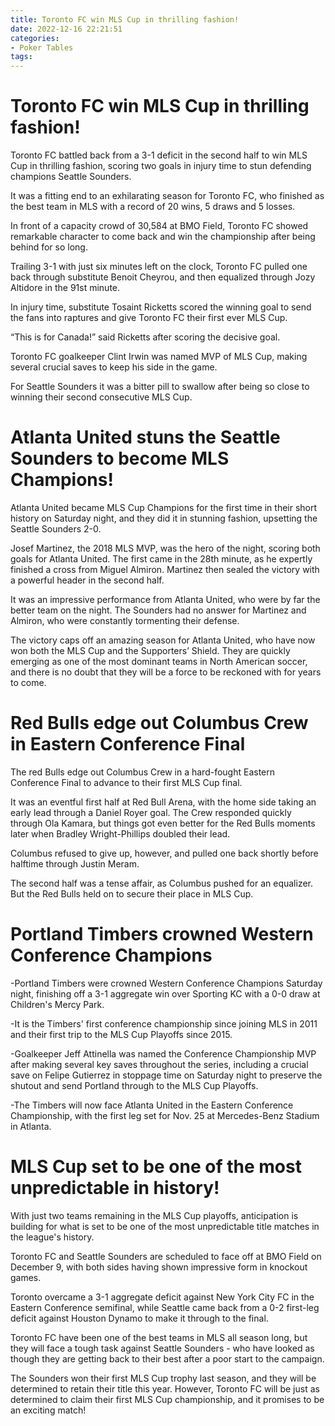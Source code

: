 ```yaml
---
title: Toronto FC win MLS Cup in thrilling fashion!
date: 2022-12-16 22:21:51
categories:
- Poker Tables
tags:
---
```



#  Toronto FC win MLS Cup in thrilling fashion!

Toronto FC battled back from a 3-1 deficit in the second half to win MLS Cup in thrilling fashion, scoring two goals in injury time to stun defending champions Seattle Sounders.

It was a fitting end to an exhilarating season for Toronto FC, who finished as the best team in MLS with a record of 20 wins, 5 draws and 5 losses.

In front of a capacity crowd of 30,584 at BMO Field, Toronto FC showed remarkable character to come back and win the championship after being behind for so long.

Trailing 3-1 with just six minutes left on the clock, Toronto FC pulled one back through substitute Benoit Cheyrou, and then equalized through Jozy Altidore in the 91st minute.

In injury time, substitute Tosaint Ricketts scored the winning goal to send the fans into raptures and give Toronto FC their first ever MLS Cup.

“This is for Canada!” said Ricketts after scoring the decisive goal.

Toronto FC goalkeeper Clint Irwin was named MVP of MLS Cup, making several crucial saves to keep his side in the game.

For Seattle Sounders it was a bitter pill to swallow after being so close to winning their second consecutive MLS Cup.

#  Atlanta United stuns the Seattle Sounders to become MLS Champions!

Atlanta United became MLS Cup Champions for the first time in their short history on Saturday night, and they did it in stunning fashion, upsetting the Seattle Sounders 2-0.

Josef Martinez, the 2018 MLS MVP, was the hero of the night, scoring both goals for Atlanta United. The first came in the 28th minute, as he expertly finished a cross from Miguel Almiron. Martinez then sealed the victory with a powerful header in the second half.

It was an impressive performance from Atlanta United, who were by far the better team on the night. The Sounders had no answer for Martinez and Almiron, who were constantly tormenting their defense.

The victory caps off an amazing season for Atlanta United, who have now won both the MLS Cup and the Supporters’ Shield. They are quickly emerging as one of the most dominant teams in North American soccer, and there is no doubt that they will be a force to be reckoned with for years to come.

#  Red Bulls edge out Columbus Crew in Eastern Conference Final

The red Bulls edge out Columbus Crew in a hard-fought Eastern Conference Final to advance to their first MLS Cup final.

It was an eventful first half at Red Bull Arena, with the home side taking an early lead through a Daniel Royer goal. The Crew responded quickly through Ola Kamara, but things got even better for the Red Bulls moments later when Bradley Wright-Phillips doubled their lead.

Columbus refused to give up, however, and pulled one back shortly before halftime through Justin Meram.

The second half was a tense affair, as Columbus pushed for an equalizer. But the Red Bulls held on to secure their place in MLS Cup.

#  Portland Timbers crowned Western Conference Champions

-Portland Timbers were crowned Western Conference Champions Saturday night, finishing off a 3-1 aggregate win over Sporting KC with a 0-0 draw at Children's Mercy Park.

-It is the Timbers' first conference championship since joining MLS in 2011 and their first trip to the MLS Cup Playoffs since 2015.

-Goalkeeper Jeff Attinella was named the Conference Championship MVP after making several key saves throughout the series, including a crucial save on Felipe Gutierrez in stoppage time on Saturday night to preserve the shutout and send Portland through to the MLS Cup Playoffs.

-The Timbers will now face Atlanta United in the Eastern Conference Championship, with the first leg set for Nov. 25 at Mercedes-Benz Stadium in Atlanta.

#  MLS Cup set to be one of the most unpredictable in history!

With just two teams remaining in the MLS Cup playoffs, anticipation is building for what is set to be one of the most unpredictable title matches in the league's history.

Toronto FC and Seattle Sounders are scheduled to face off at BMO Field on December 9, with both sides having shown impressive form in knockout games.

Toronto overcame a 3-1 aggregate deficit against New York City FC in the Eastern Conference semifinal, while Seattle came back from a 0-2 first-leg deficit against Houston Dynamo to make it through to the final.

Toronto FC have been one of the best teams in MLS all season long, but they will face a tough task against Seattle Sounders - who have looked as though they are getting back to their best after a poor start to the campaign.

The Sounders won their first MLS Cup trophy last season, and they will be determined to retain their title this year. However, Toronto FC will be just as determined to claim their first MLS Cup championship, and it promises to be an exciting match!
